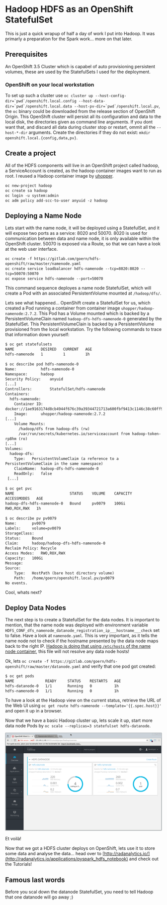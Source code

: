 # Hadoop HDFS as an OpenShift StatefulSet

This is just a quick wrapup of half a day of work I put into Hadoop. It was primarly a preparation for the Spark work... more on that later.

## Prerequisites

An OpenShift 3.5 Cluster which is capabel of auto provisioning persistent volumes, these are used by the StatefulSets I used for the deployment.

### OpenShift on your local workstation

To set up such a cluster use ``oc cluster up --host-config-dir=`pwd`/openshift.local.config --host-data-dir=`pwd`/openshift.local.data --host-pv-dir=`pwd`/openshift.local.pv``, the `oc` binary could be downloaded from the release section of OpenShift Origin. This OpenShift cluster will persist all its configuration and data to the local disk, the directories given as command line arguments. If you dont want that, and discard all data during cluster stop or restart, ommit all the `--host-*-dir` arguments. Create the directories if they do not exist: `mkdir openshift.local.{config,data,pv}`.

## Create a project

All of the HDFS components will live in an OpenShift project called hadoop, a ServiceAccount is created, as the hadoop container images want to run as root. I reused a Hadoop container image by [uhopper](https://bitbucket.org/uhopper/hadoop-docker).

```
oc new-project hadoop
oc create sa hadoop
oc login -u system:admin
oc adm policy add-scc-to-user anyuid -z hadoop
```

## Deploying a Name Node

Lets start with the name node, it will be deployed using a StatefulSet, and it will expose two ports as a service: 8020 and 50070. 8020 is used for communication between data and name node, it is only available within the OpenShift cluster. 50070 is exposed via a Route, so that we can have a look at the web user interface.

```
oc create -f https://gitlab.com/goern/hdfs-openshift/raw/master/namenode.yaml 
oc create service loadbalancer hdfs-namenode --tcp=8020:8020 --tcp=50070:50070
oc expose service hdfs-namenode --port=50070
```

This command sequence deployes a name node StatefulSet, which will create a Pod with an associated PersistentVolume mounted at `/hadoop/dfs/`. 

Lets see what happened... OpenShift create a StatefulSet for us, which created a Pod running a container from container image `uhopper/hadoop-namenode:2.7.2`. This Pod has a Volume mounted which is backed by a PersistentVolumeClain named `hadoop-dfs-hdfs-namenode-0` generated by the StatefulSet. This PersistentVolumeClain is backed by a PersistentVolume provisioned from the local workstation. Try the following commands to trace that information down yourself:

```
$ oc get statefulsets
NAME            DESIRED   CURRENT   AGE
hdfs-namenode   1         1         1h

$ oc describe pod hdfs-namenode-0
Name:			hdfs-namenode-0
Namespace:		hadoop
Security Policy:	anyuid
[...]
Controllers:		StatefulSet/hdfs-namenode
Containers:
  hdfs-namenode:
    Container ID:	docker://1ae9163174d8cb4944f676c39a39344721713a600fbf9413c1146c38c60ff975
    Image:		uhopper/hadoop-namenode:2.7.2
[...]
    Volume Mounts:
      /hadoop/dfs from hadoop-dfs (rw)
      /var/run/secrets/kubernetes.io/serviceaccount from hadoop-token-rp8hm (ro)
[...]
Volumes:
  hadoop-dfs:
    Type:	PersistentVolumeClaim (a reference to a PersistentVolumeClaim in the same namespace)
    ClaimName:	hadoop-dfs-hdfs-namenode-0
    ReadOnly:	false
 [...]

$ oc get pvc
NAME                         STATUS    VOLUME    CAPACITY   ACCESSMODES   AGE
hadoop-dfs-hdfs-namenode-0   Bound     pv0079    100Gi      RWO,ROX,RWX   1h

$ oc describe pv pv0079
Name:		pv0079
Labels:		volume=pv0079
StorageClass:	
Status:		Bound
Claim:		hadoop/hadoop-dfs-hdfs-namenode-0
Reclaim Policy:	Recycle
Access Modes:	RWO,ROX,RWX
Capacity:	100Gi
Message:	
Source:
    Type:	HostPath (bare host directory volume)
    Path:	/home/goern/openshift.local.pv/pv0079
No events.

```

Cool, whats next? 

## Deploy Data Nodes

The next step is to create a StatefulSet for the data nodes. It is important to mention, that the name node was deployed with environment variable `HDFS_CONF_dfs_namenode_datanode_registration_ip___hostname___check` set to false. Have a look at `namenode.yaml`. This is very important, as it tells the name node not to check if the hostname presented by the data node maps back to the right IP. [Hadoop is doing that using `/etc/hosts` of the name node container](http://stackoverflow.com/a/17253326), this file will not resolve any data node hosts!

Ok, lets `oc create -f https://gitlab.com/goern/hdfs-openshift/raw/master/datanode.yaml` and verify that one pod got created:

```
$ oc get pods
NAME              READY     STATUS    RESTARTS   AGE
hdfs-datanode-0   1/1       Running   0          1h
hdfs-namenode-0   1/1       Running   0          1h
```

To have a look at the Hadoop view on the current status, retrieve the URL of the Web UI using `oc get route hdfs-namenode --template='{{.spec.host}}'` and open it up in a browser.

Now that we have a basic Hadoop cluster up, lets scale it up, start more data node Pods by `oc scale --replicas=3 statefulset hdfs-datanode`.

![console](datanode-scaleup.png "OpenShift Console")

Et voilà!

Now that we got a HDFS cluster deploys on OpenShift, lets use it to store some data and analyse the data... head over to [http://radanalytics.io/](http://radanalytics.io/applications/pyspark_hdfs_notebook) and check out the Tutorials!

## Famous last words

Before you scal down the datanode StatefulSet, you need to tell Hadoop that one datanode will go away ;)